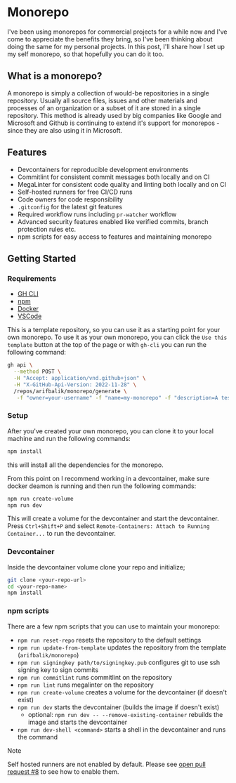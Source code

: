 # Monorepo

I've been using monorepos for commercial projects for a while now and I've come to appreciate the benefits they bring, so I've been thinking about doing the same for my personal projects.  In this post, I'll share how I set up my self monorepo, so that hopefully you can do it too.

## What is a monorepo?

A monorepo is simply a collection of would-be repositories in a single repository. Usually all source files, issues and other materials and processes of an organization or a subset of it are stored in a single repository. This method is already used by big companies like Google and Microsoft and Github is continuing to extend it's support for monorepos -since they are also using it in Microsoft.

## Features

- Devcontainers for reproducible development environments
- Commitlint for consistent commit messages both locally and on CI
- MegaLinter for consistent code quality and linting both locally and on CI
- Self-hosted runners for free CI/CD runs
- Code owners for code responsibility
- `.gitconfig` for the latest git features
- Required workflow runs including `pr-watcher` workflow
- Advanced security features enabled like verified commits, branch protection rules etc.
- npm scripts for easy access to features and maintaining monorepo

## Getting Started

### Requirements

- [GH CLI](https://cli.github.com/)
- [npm](https://www.npmjs.com/)
- [Docker](https://www.docker.com/)
- [VSCode](https://code.visualstudio.com/)

This is a template repository, so you can use it as a starting point for your own monorepo. To use it as your own monorepo, you can click the `Use this template` button at the top of the page or with `gh-cli` you can run the following command:

```bash
gh api \
  --method POST \
  -H "Accept: application/vnd.github+json" \
  -H "X-GitHub-Api-Version: 2022-11-28" \
  /repos/arifbalik/monorepo/generate \
   -f "owner=your-username" -f "name=my-monorepo" -f "description=A test with monorepos"
```

### Setup

After you've created your own monorepo, you can clone it to your local machine and run the following commands:

```bash
npm install
```

this will install all the dependencies for the monorepo.

From this point on I recommend working in a devcontainer, make sure docker deamon is running and then run the following commands:

```bash
npm run create-volume
npm run dev
```

This will create a volume for the devcontainer and start the devcontainer. Press `Ctrl+Shift+P` and select `Remote-Containers: Attach to Running Container...` to run the devcontainer.

### Devcontainer

Inside the devcontainer volume clone your repo and initialize;

```bash
git clone <your-repo-url>
cd <your-repo-name>
npm install
```

### npm scripts

There are a few npm scripts that you can use to maintain your monorepo:

- `npm run reset-repo` resets the repository to the default settings
- `npm run update-from-template` updates the repository from the template (`arifbalik/monorepo`)
- `npm run signingkey path/to/signingkey.pub` configures git to use ssh signing key to sign commits
- `npm run commitlint` runs commitlint on the repository
- `npm run lint` runs megalinter on the repository
- `npm run create-volume` creates a volume for the devcontainer (if doesn't exist)
- `npm run dev` starts the devcontainer (builds the image if doesn't exist)
  - optional: `npm run dev -- --remove-existing-container` rebuilds the image and starts the devcontainer
- `npm run dev-shell <command>` starts a shell in the devcontainer and runs the command

> [!NOTE]
> Self hosted runners are not enabled by default. Please see [open pull request #8](https://github.com/arifbalik/monorepo/pull/8) to see how to enable them.
